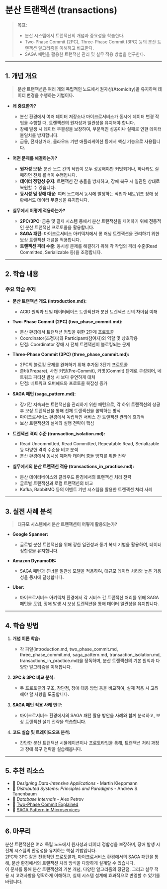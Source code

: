 # 분산 트랜잭션 (transactions)

> **목표:**  
> - 분산 시스템에서 트랜잭션의 개념과 중요성을 학습한다.  
> - Two-Phase Commit (2PC), Three-Phase Commit (3PC) 등의 분산 트랜잭션 알고리즘을 이해하고 비교한다.  
> - SAGA 패턴을 활용한 트랜잭션 관리 및 실무 적용 방법을 연구한다.

---

## 1. 개념 개요

> **분산 트랜잭션은 여러 개의 독립적인 노드에서 원자성(Atomicity)을 유지하며 데이터 변경을 수행하는 기법이다.**

- **왜 중요한가?**  
  - 분산 환경에서 여러 데이터 저장소나 마이크로서비스가 동시에 데이터 변경 작업을 수행할 때, 트랜잭션의 원자성과 일관성을 유지해야 합니다.  
  - 장애 발생 시 데이터 무결성을 보장하여, 부분적인 성공이나 실패로 인한 데이터 불일치를 방지합니다.  
  - 금융, 전자상거래, 클라우드 기반 애플리케이션 등에서 핵심 기능으로 사용됩니다.

- **어떤 문제를 해결하는가?**  
  - **원자성 보장:** 분산 노드 간의 작업이 모두 성공해야만 커밋되거나, 하나라도 실패하면 전체 롤백이 수행됩니다.  
  - **데이터 정합성 유지:** 트랜잭션 간 충돌을 방지하고, 장애 복구 시 일관된 상태로 복원할 수 있습니다.  
  - **동시성 및 장애 대응:** 여러 노드에서 동시에 발생하는 작업과 네트워크 장애 상황에서도 데이터 무결성을 유지합니다.

- **실무에서 어떻게 적용하는가?**  
  - **2PC/3PC:** 금융 및 결제 시스템 등에서 분산 트랜잭션을 제어하기 위해 전통적인 분산 트랜잭션 프로토콜을 활용합니다.  
  - **SAGA 패턴:** 마이크로서비스 아키텍처에서 롱 러닝 트랜잭션을 관리하기 위한 보상 트랜잭션 개념을 적용합니다.  
  - **트랜잭션 격리 수준:** 동시성 문제를 해결하기 위해 각 작업의 격리 수준(Read Committed, Serializable 등)을 조정합니다.

---

## 2. 학습 내용

### 주요 학습 주제

- **분산 트랜잭션 개요 (introduction.md):**  
  - ACID 원칙과 단일 데이터베이스 트랜잭션과 분산 트랜잭션 간의 차이점 이해

- **Two-Phase Commit (2PC) (two_phase_commit.md):**  
  - 분산 환경에서 트랜잭션 커밋을 위한 2단계 프로토콜  
  - Coordinator(조정자)와 Participant(참여자)의 역할 및 상호작용  
  - 단점: Coordinator 장애 시 전체 트랜잭션이 블로킹되는 문제

- **Three-Phase Commit (3PC) (three_phase_commit.md):**  
  - 2PC의 블로킹 문제를 완화하기 위해 추가된 3단계 프로토콜  
  - 준비(Prepare), 사전 커밋(Pre-Commit), 커밋(Commit) 단계로 구성되어, 네트워크 파티션 발생 시 보다 유연하게 대처  
  - 단점: 네트워크 오버헤드와 프로토콜 복잡성 증가

- **SAGA 패턴 (saga_pattern.md):**  
  - 장기간 지속되는 트랜잭션을 관리하기 위한 패턴으로, 각 하위 트랜잭션의 성공 후 보상 트랜잭션을 통해 전체 트랜잭션을 롤백하는 방식  
  - 마이크로서비스 환경에서 독립적인 서비스 간 트랜잭션 관리에 효과적  
  - 보상 트랜잭션의 설계와 실행 전략이 핵심

- **트랜잭션 격리 수준 (transaction_isolation.md):**  
  - Read Uncommitted, Read Committed, Repeatable Read, Serializable 등 다양한 격리 수준을 비교 분석  
  - 분산 환경에서 동시성 제어와 데이터 충돌 방지를 위한 전략
     
- **실무에서의 분산 트랜잭션 적용 (transactions_in_practice.md):**  
  - 분산 데이터베이스와 클라우드 환경에서의 트랜잭션 처리 전략  
  - 글로벌 트랜잭션과 로컬 트랜잭션의 비교  
  - Kafka, RabbitMQ 등의 이벤트 기반 시스템을 활용한 트랜잭션 처리 사례

---

## 3. 실전 사례 분석

> **대규모 시스템에서 분산 트랜잭션이 어떻게 활용되는가?**

- **Google Spanner:**  
  - 글로벌 분산 트랜잭션을 위해 강한 일관성과 동기 복제 기법을 활용하여, 데이터 정합성을 유지합니다.
  
- **Amazon DynamoDB:**  
  - SAGA 패턴과 튜너블 일관성 모델을 적용하여, 대규모 데이터 처리와 높은 가용성을 동시에 달성합니다.
  
- **Uber:**  
  - 마이크로서비스 아키텍처 환경에서 각 서비스 간 트랜잭션 처리를 위해 SAGA 패턴을 도입, 장애 발생 시 보상 트랜잭션을 통해 데이터 일관성을 유지합니다.

---

## 4. 학습 방법

1. **개념 이론 학습:**  
   - 각 파일(introduction.md, two_phase_commit.md, three_phase_commit.md, saga_pattern.md, transaction_isolation.md, transactions_in_practice.md)을 정독하며, 분산 트랜잭션의 기본 원칙과 다양한 알고리즘을 이해합니다.

2. **2PC & 3PC 비교 분석:**  
   - 두 프로토콜의 구조, 장단점, 장애 대응 방법 등을 비교하여, 실제 적용 시 고려해야 할 사항을 도출합니다.

3. **SAGA 패턴 적용 사례 연구:**  
   - 마이크로서비스 환경에서의 SAGA 패턴 활용 방안을 사례와 함께 분석하고, 보상 트랜잭션 설계 전략을 학습합니다.

4. **코드 실습 및 트레이드오프 분석:**  
   - 간단한 분산 트랜잭션 시뮬레이션이나 프로토타입을 통해, 트랜잭션 처리 과정과 장애 복구 전략을 실습해봅니다.

---

## 5. 추천 리소스

- 📖 _Designing Data-Intensive Applications_ - Martin Kleppmann  
- 📖 _Distributed Systems: Principles and Paradigms_ - Andrew S. Tanenbaum  
- 📖 _Database Internals_ - Alex Petrov  
- 📌 [Two-Phase Commit Explained](https://www.ibm.com/docs/en/cics-ts/5.3?topic=processing-two-phase-commit)  
- 📌 [SAGA Pattern in Microservices](https://microservices.io/patterns/data/saga.html)

---

## 6. 마무리

분산 트랜잭션은 여러 독립 노드에서 원자성과 데이터 정합성을 보장하며, 장애 발생 시 전체 시스템의 안정성을 유지하는 핵심 기법입니다.  
2PC와 3PC 같은 전통적인 프로토콜과, 마이크로서비스 환경에서의 SAGA 패턴을 통해, 분산 환경에서의 트랜잭션 처리 방식을 다양하게 설계할 수 있습니다.  
이 문서를 통해 분산 트랜잭션의 기본 개념, 다양한 알고리즘의 장단점, 그리고 실무 적용 시 고려사항을 명확하게 이해하고, 실제 시스템 설계에 효과적으로 반영할 수 있기를 바랍니다.
